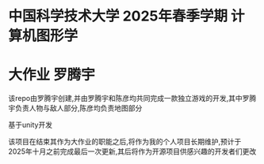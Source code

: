 # 中国科学技术大学 2025年春季学期 计算机图形学 
# 大作业 罗腾宇
该repo由罗腾宇创建,并由罗腾宇和陈彦均共同完成一款独立游戏的开发,其中罗腾宇负责人物与敌人部分,陈彦均负责地图部分

基于unity开发

该项目在结束其作为大作业的职能之后,将作为我的个人项目长期维护,预计于2025年十月之前完成最后一次更新,其后将作为开源项目供感兴趣的开发者们更改

